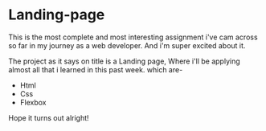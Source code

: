 # Landing-page

This is the most complete and most interesting assignment i've cam across so far in my
journey as a web developer. And i'm super excited about it.

The project as it says on title is a Landing page, Where i'll be applying almost all that i learned in this past week. which are-

- Html
- Css
- Flexbox

Hope it turns out alright!
